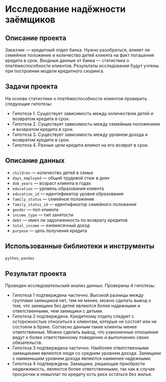 # Исследование надёжности заёмщиков

## Описание проекта

Заказчик — кредитный отдел банка. Нужно разобраться, влияет ли семейное положение и количество детей клиента на факт погашения кредита в срок. Входные данные от банка — статистика о платёжеспособности клиентов. Результаты исследования будут учтены при построении модели кредитного скоринга.

## Задачи проекта

На основе статистики о платёжеспособности клиентов проверить следующие гипотезы:
- Гипотеза 1. Существует зависимость между количеством детей и возвратом кредита в срок.
- Гипотеза 2. Существует зависимость между семейным положением и возвратом кредита в срок.
- Гипотеза 3. Существует зависимость между уровнем дохода и возвратом кредита в срок.
- Гипотеза 4. Разные цели кредита влияют на его возврат в срок.

## Описание данных

- `children` — количество детей в семье
- `days_employed` — общий трудовой стаж в днях
- `dob_years` — возраст клиента в годах
- `education` — уровень образования клиента
- `education_id` — идентификатор уровня образования
- `family_status` — семейное положение
- `family_status_id` — идентификатор семейного положения
- `gender` — пол клиента
- `income_type` — тип занятости
- `debt` — имел ли задолженность по возврату кредитов
- `total_income` — ежемесячный доход
- `purpose` — цель получения кредита

## Использованные библиотеки и инструменты

`python`, `pandas` 

## Результат проекта

Проведен исследовательский анализ данных. Проверены 4 гипотезы:
- Гипотеза 1 подтверждена частично. Высокой разницы между группами заемщиков нет, тем не менее, можно сделать вывод о том, что заемщики без детей являются более надежными и ответственными, чем заемщики с детьми.
- Гипотеза 2 подтверждена. Кредитному отделу следует с осторожностью относиться к клиентам, которые не состоят или не состояли в браке. Согласно данным такие клиенты менее ответственные. Можно сделать вывод, что узаконенные отношения ведут к более ответственному поведению и выполнению своих обязательств.
- Гипотеза 3 подтверждена частично. Наиболее ответственными заемщиками являются люди со средним уровнем дохода. Заемщики с наименьшим уровнем дохода являются наименее надежными.
- Гипотеза 4 подтверждена. Заемщики, решающие приобрести недвижимость, являются более ответственными, так как в случае просрочек и невыплат по кредиту есть риск остаться без жилья.